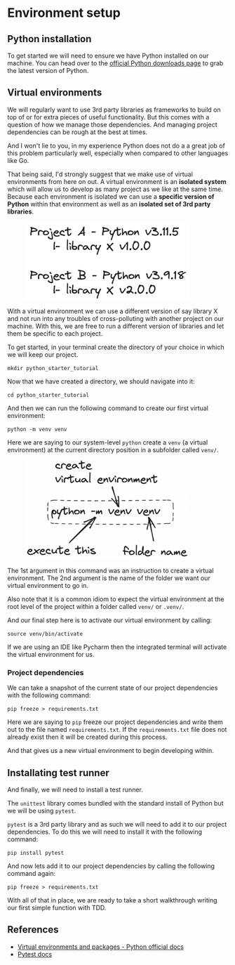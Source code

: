 # Environment setup

## Python installation

To get started we will need to ensure we have Python installed on our machine. You can head over to the [official Python downloads page](https://www.python.org/downloads/) to grab the latest version of Python.

## Virtual environments

We will regularly want to use 3rd party libraries as frameworks to build on top of or for extra pieces of useful functionality. But this comes with a question of how we manage those dependencies. And managing project dependencies can be rough at the best at times.&#x20;

And I won't lie to you, in my experience Python does not do a a great job of this problem particularly well, especially when compared to other languages like Go.

That being said, I'd strongly suggest that we make use of virtual environments from here on out. A virtual environment is an **isolated system** which will allow us to develop as many project as we like at the same time. Because each environment is isolated we can use a **specific version of Python** within that environment as well as an **isolated set of 3rd party libraries**.&#x20;

<figure><img src="../.gitbook/assets/Screenshot 2023-09-09 at 19.32.29.png" alt="" width="375"><figcaption></figcaption></figure>

With a virtual environment we can use a different version of say library X and not run into any troubles of cross-polluting with another project on our machine. With this, we are free to run a different version of libraries and let them be specific to each project.

To get started, in your terminal create the directory of your choice in which we will keep our project.

```
mkdir python_starter_tutorial
```

Now that we have created a directory, we should navigate into it:

```
cd python_starter_tutorial
```

And then we can run the following command to create our first virtual environment:

```
python -m venv venv
```

Here we are saying to our system-level `python` create a `venv` (a virtual environment) at the current directory position in a subfolder called `venv/`.

<figure><img src="../.gitbook/assets/Screenshot 2023-09-17 at 10.58.56.png" alt="" width="375"><figcaption></figcaption></figure>

The 1st argument in this command was an instruction to create a virtual environment. The 2nd argument is the name of the folder we want our virtual environment to go in.

Also note that it is a common idiom to expect the virtual environment at the root level of the project within a folder called `venv/` or `.venv/`.

And our final step here is to activate our virtual environment by calling:

```
source venv/bin/activate
```

If we are using an IDE like Pycharm then the integrated terminal will activate the virtual environment for us.

### Project dependencies

We can take a snapshot of the current state of our project dependencies with the following command:

```
pip freeze > requirements.txt
```

Here we are saying to `pip` freeze our project dependencies and write them out to the file named `requirements.txt`. If the `requirements.txt` file does not already exist then it will be created during this process.

And that gives us a new virtual environment to begin developing within.

## Installating test runner

And finally, we will need to install a test runner.

The `unittest` library comes bundled with the standard install of Python but we will be using `pytest`.

`pytest` is a 3rd party library and as such we will need to add it to our project dependencies. To do this we will need to install it with the following command:

```
pip install pytest
```

And now lets add it to our project dependencies by calling the following command again:

```
pip freeze > requirements.txt
```

With all of that in place, we are ready to take a short walkthrough writing our first simple function with TDD.

## References

* [Virtual environments and packages - Python official docs](https://docs.python.org/3/tutorial/venv.html)
* [Pytest docs](https://docs.pytest.org/)

